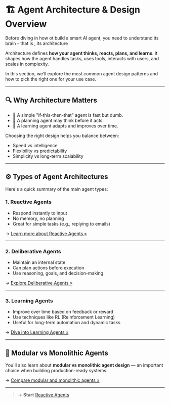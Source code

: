 # 🏗️ Agent Architecture & Design Overview

Before diving in how ot build a smart AI agent, you need to understand its brain - that is , its architecture

Architecture defines **how your agent thinks, reacts, plans, and learns**. It shapes how the agent handles tasks, uses tools, interacts with users, and scales in complexity.

In this section, we’ll explore the most common agent design patterns and how to pick the right one for your use case.

---

## 🔍 Why Architecture Matters

- 🧠 A simple "if-this-then-that" agent is fast but dumb.
- 🧭 A planning agent may think before it acts.
- 🎯 A learning agent adapts and improves over time.

Choosing the right design helps you balance between:
- Speed vs intelligence
- Flexibility vs predictability
- Simplicity vs long-term scalability

---

## ⚙️ Types of Agent Architectures

Here's a quick summary of the main agent types:

### 1. **Reactive Agents**
- Respond instantly to input
- No memory, no planning
- Great for simple tasks (e.g., replying to emails)

→ [Learn more about Reactive Agents »](./02_reactive-agents.md)

---

### 2. **Deliberative Agents**
- Maintain an internal state
- Can plan actions before execution
- Use reasoning, goals, and decision-making

→ [Explore Deliberative Agents »](./03_deliberative-agents.md)

---

### 3. **Learning Agents**
- Improve over time based on feedback or reward
- Use techniques like RL (Reinforcement Learning)
- Useful for long-term automation and dynamic tasks

→ [Dive into Learning Agents »](./04_learning-agents.md)

---

## 🧱 Modular vs Monolithic Agents

You'll also learn about **modular vs monolithic agent design** — an important choice when building production-ready systems.

→ [Compare modular and monolithic agents »](./05_modular-vs-monolithic.md)

---

>-> **Start** [Reactive Agents](./02_reactive-agents.md)